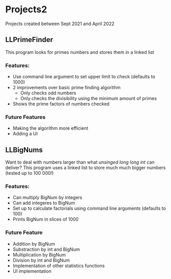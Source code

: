 # Projects2
Projects created between Sept 2021 and April 2022

## LLPrimeFinder
This program looks for primes numbers and stores them in a linked list

### Features:
- Use command line argument to set upper limit to check (defaults to 1000)
- 2 improvements over basic prime finding algorithm
    - Only checks odd numbers
    - Only checks the divisibility using the minimum amount of primes
- Shows the prime factors of numbers checked

### Future Features
- Making the algorithm more efficient
- Adding a UI

## LLBigNums
Want to deal with numbers larger than what *unsinged long long int* can deliver?
This program uses a linked list to store much much bigger numbers (tested up to 100 000!) 

### Features:
- Can multiply BigNum by integers
- Can add integeres to BigNum
- Set up to calculate factorials using command line arguments (defaults to 100)
- Prints BigNum in slices of 1000

### Future Feature
- Addition by BigNum
- Substraction by int and BigNum
- Multiplication by BigNum
- Division by int and BigNum
- Implementation of other statistics functions
- UI implementation
